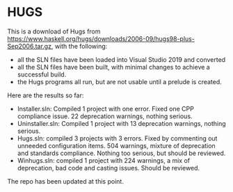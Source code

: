 # HUGS

This is a download of Hugs from <https://www.haskell.org/hugs/downloads/2006-09/hugs98-plus-Sep2006.tar.gz>, with the following:
* all the SLN files have been loaded into Visual Studio 2019 and converted
* all the SLN files have been built, with minimal changes to achieve a successful build.
* the Hugs programs all run, but are not usable until a prelude is created.

Here are the results so far:
* Installer.sln: Compiled 1 project with one error. Fixed one CPP compliance issue. 22 deprecation warnings, nothing serious.
* Uninstaller.sln: Compiled 1 project with 13 deprecation warnings, nothing serious.
* Hugs.sln: compiled 3 projects with 3 errors. Fixed by commenting out unneeded configuration items. 
504 warnings, mixture of deprecation and standards compliance. Nothing too serious, but should be reviewed.
* Winhugs.sln: compiled 1 project with 224 warnings, a mix of deprecation, bad code and casting issues. Should be reviewed.

The repo has been updated at this point.
